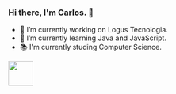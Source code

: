 ### Hi there, I'm Carlos. 👋
- 🔭 I’m currently working on Logus Tecnologia.
- 🌱 I’m currently learning Java and JavaScript.
- 📚 I'm currently studing Computer Science.

<div>
  <img width="50px" src="https://cdn.jsdelivr.net/gh/devicons/devicon/icons/arduino/arduino-original.svg" />
</div>
